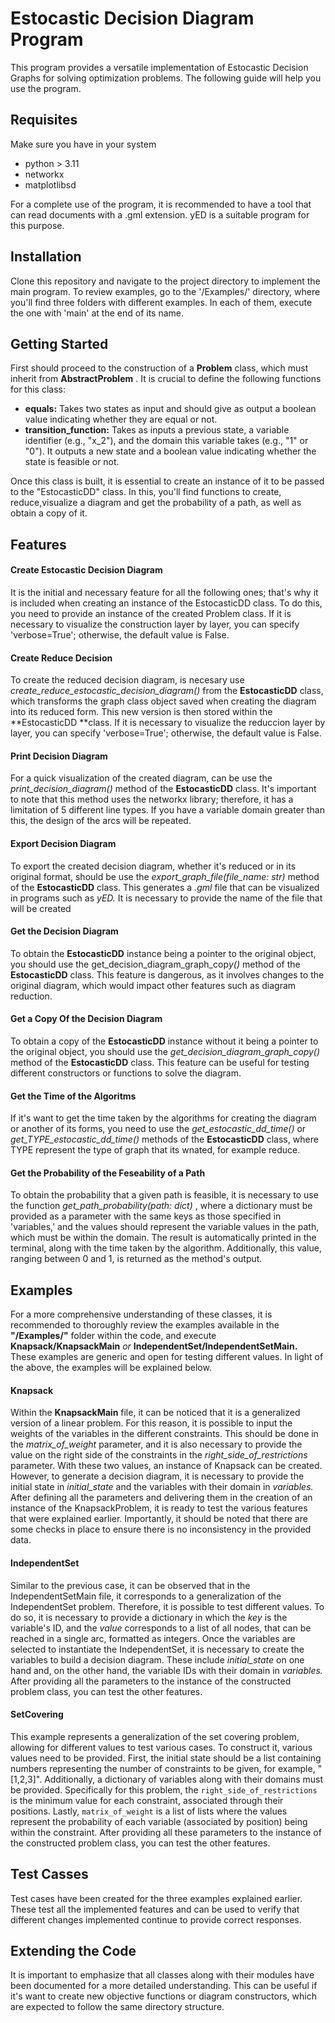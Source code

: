 # Estocastic Decision Diagram Program

This program provides a versatile implementation of Estocastic Decision Graphs for solving optimization problems. The following guide will help you use the program.

## Requisites

Make sure you have in your system

* python > 3.11
* networkx
* matplotlibsd

For a complete use of the program, it is recommended to have a tool that can read documents with a .gml extension. yED is a suitable program for this purpose.

## Installation

Clone this repository and navigate to the project directory to implement the main program. To review examples, go to the '/Examples/' directory, where you'll find three folders with different examples. In each of them, execute the one with 'main' at the end of its name.

## Getting Started

First should proceed to the construction of a **Problem** class, which must inherit from  **AbstractProblem** . It is crucial to define the following functions for this class:

* **equals:** Takes two states as input and should give as output a boolean value indicating whether they are equal or not.
* **transition_function:** Takes as inputs a previous state, a variable identifier (e.g., "x_2"), and the domain this variable takes (e.g., "1" or "0"). It outputs a new state and a boolean value indicating whether the state is feasible or not.

Once this class is built, it is essential to create an instance of it to be passed to the "EstocasticDD" class. In this, you'll find functions to create, reduce,visualize a diagram and get the probability of a path, as well as obtain a copy of it.

## Features

#### Create Estocastic Decision Diagram

It is the initial and necessary feature for all the following ones; that's why it is included when creating an instance of the EstocasticDD class. To do this, you need to provide an instance of the created Problem class. If it is necessary to visualize the construction layer by layer, you can specify 'verbose=True'; otherwise, the default value is False.

#### Create Reduce Decision

To create the reduced decision diagram, is necesary use *create_reduce_estocastic_decision_diagram()* from the **EstocasticDD** class, which transforms the graph class object saved when creating the diagram into its reduced form. This new version is then stored within the **EstocasticDD **class. If it is necessary to visualize the reduccion layer by layer, you can specify 'verbose=True'; otherwise, the default value is False.

#### Print Decision Diagram

For a quick visualization of the created diagram, can be use the *print_decision_diagram()* method of the **EstocasticDD** class. It's important to note that this method uses the networkx library; therefore, it has a limitation of 5 different line types. If you have a variable domain greater than this, the design of the arcs will be repeated.

#### Export Decision Diagram

To export the created decision diagram, whether it's reduced or in its original format, should be use the *export_graph_file(file_name: str)* method of the **EstocasticDD** class. This generates a *.gml* file that can be visualized in programs such as *yED.* It is necessary to provide the name of the file that will be created

#### Get the Decision Diagram

To obtain the **EstocasticDD** instance being a pointer to the original object, you should use the get_decision_diagram_graph_cop*y()* method of the **EstocasticDD** class. This feature is dangerous, as it involves changes to the original diagram, which would impact other features such as diagram reduction.

#### Get a Copy Of the Decision Diagram

To obtain a copy of the **EstocasticDD** instance without it being a pointer to the original object, you should use the *get_decision_diagram_graph_copy()* method of the **EstocasticDD** class. This feature can be useful for testing different constructors or functions to solve the diagram.

#### Get the Time of the Algoritms

If it's want to get the time taken by the algorithms for creating the diagram or another of its forms, you need to use the *get_estocastic_dd_time()* or *get_TYPE_estocastic_dd_time()* methods of the **EstocasticDD** class, where TYPE represent the type of graph that its wnated, for example reduce.

#### Get the Probability of the Feseability of a Path

To obtain the probability that a given path is feasible, it is necessary to use the function  *get_path_probability(path: dict)* , where a dictionary must be provided as a parameter with the same keys as those specified in 'variables,' and the values should represent the variable values in the path, which must be within the domain. The result is automatically printed in the terminal, along with the time taken by the algorithm. Additionally, this value, ranging between 0 and 1, is returned as the method's output.

## Examples

For a more comprehensive understanding of these classes, it is recommended to thoroughly review the examples available in the **"/Examples/"** folder within the code, and execute **Knapsack/KnapsackMain** *or* **IndependentSet/IndependentSetMain.** These examples are generic and open for testing different values. In light of the above, the examples will be explained below.

#### Knapsack

Within the **KnapsackMain** file, it can be noticed that it is a generalized version of a linear problem. For this reason, it is possible to input the weights of the variables in the different constraints. This should be done in the *matrix_of_weight* parameter, and it is also necessary to provide the value on the right side of the constraints in the *right_side_of_restrictions* parameter. With these two values, an instance of Knapsack can be created. However, to generate a decision diagram, it is necessary to provide the initial state in *initial_state* and the variables with their domain in *variables.* After defining all the parameters and delivering them in the creation of an instance of the KnapsackProblem, it is ready to test the various features that were explained earlier. Importantly, it should be noted that there are some checks in place to ensure there is no inconsistency in the provided data.

#### IndependentSet

Similar to the previous case, it can be observed that in the IndependentSetMain file, it corresponds to a generalization of the IndependentSet problem. Therefore, it is possible to test different values. To do so, it is necessary to provide a dictionary in which the *key* is the variable's ID, and the *value* corresponds to a list of all nodes, that can be reached in a single arc, formatted as integers. Once the variables are selected to instantiate the IndependentSet, it is necessary to create the variables to build a decision diagram. These include *initial_state* on one hand and, on the other hand, the variable IDs with their domain in *variables.* After providing all the parameters to the instance of the constructed problem class, you can test the other features.

#### SetCovering

This example represents a generalization of the set covering problem, allowing for different values to test various cases. To construct it, various values need to be provided. First, the initial state should be a list containing numbers representing the number of constraints to be given, for example, "[1,2,3]". Additionally, a dictionary of variables along with their domains must be provided. Specifically for this problem, the `right_side_of_restrictions` is the minimum value for each constraint, associated through their positions. Lastly, `matrix_of_weight` is a list of lists where the values represent the probability of each variable (associated by position) being within the constraint. After providing all these parameters to the instance of the constructed problem class, you can test the other features.

## Test Casses

Test cases have been created for the three examples explained earlier. These test all the implemented features and can be used to verify that different changes implemented continue to provide correct responses.

## Extending the Code

It is important to emphasize that all classes along with their modules have been documented for a more detailed understanding. This can be useful if it's want to create new objective functions or diagram constructors, which are expected to follow the same directory structure.
